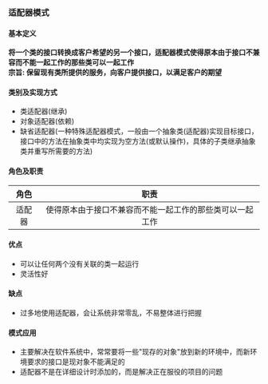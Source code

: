 ### 适配器模式
#### 基本定义
**将一个类的接口转换成客户希望的另一个接口，适配器模式使得原本由于接口不兼容而不能一起工作的那些类可以一起工作**  
**宗旨: 保留现有类所提供的服务，向客户提供接口，以满足客户的期望**  
#### 类别及实现方式
- 类适配器(继承)
- 对象适配器(依赖)
- 缺省适配器(一种特殊适配器模式，一般由一个抽象类(适配器)实现目标接口，接口中的方法在抽象类中均实现为空方法(或默认操作)，具体的子类继承抽象类并重写所需要的方法)
#### 角色及职责
角色 | 职责
:---:|:---:
适配器 | 使得原本由于接口不兼容而不能一起工作的那些类可以一起工作
#### 优点
- 可以让任何两个没有关联的类一起运行
- 灵活性好
#### 缺点
- 过多地使用适配器，会让系统非常零乱，不易整体进行把握
#### 模式应用
- 主要解决在软件系统中，常常要将一些"现存的对象"放到新的环境中，而新环境要求的接口是现对象不能满足的
- 适配器不是在详细设计时添加的，而是解决正在服役的项目的问题
